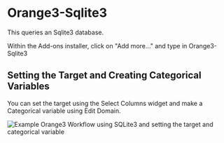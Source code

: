 # Orange3-Sqlite3

This queries an Sqlite3 database.

Within the Add-ons installer, click on "Add more..." and type in Orange3-Sqlite3

## Setting the Target and Creating Categorical Variables

You can set the target using the Select Columns widget and make a Categorical variable using Edit Domain.

![Example Orange3 Workflow using SQLite3 and setting the target and categorical variable](https://github.com/chrislee35/orange3-sqlite3/blob/main/imgs/example.png?raw=true)